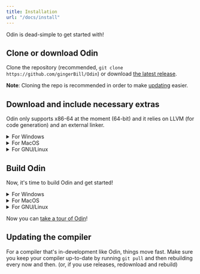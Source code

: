 ```yaml
---
title: Installation
url: "/docs/install"
---
```


Odin is dead-simple to get started with!

## Clone or download Odin

Clone the repository (recommended, `git clone https://github.com/gingerBill/Odin`) or download [the latest release](https://github.com/gingerBill/Odin/releases/latest).

**Note**: Cloning the repo is recommended in order to make [updating](#updating-the-compiler) easier.

## Download and include necessary extras

Odin only supports x86-64 at the moment (64-bit) and it relies on LLVM (for code generation) and an external linker.

<details>
<summary>For Windows</summary>
Make sure you have Visual Studio installed (MSVC 2010 or later, for the linker). You have to compile Odin from source, and Odin requires `link.exe` from Visual Studio. 

Download [LLVM binaries](https://github.com/odin-lang/Odin/releases/tag/llvm-windows) and move the `bin` folder in that zip file into your Odin directory. `opt.exe` and `llc.exe` are used internally by the compiler.
</details>

<details>
<summary>For MacOS</summary>

Make sure you've installed the Xcode command-line tools (`xcode-select --install`), then install LLVM. If you use [Homebrew](https://brew.sh/), you can run `brew install llvm` to do this.

Homebrew will not add LLVM to the PATH, run `echo 'export PATH="/usr/local/opt/llvm/bin:$PATH"' >> ~/.bash_profile` to add LLVM to your PATH. Then run `source ~/.bash_profile` to update your PATH variable in the current terminal session.

On newer versions of macOS, some headers are not installed by default. Open `macOS_SDK_headers_for_macOS_*.pkg` in `/Library/Developer/CommandLineTools/Packages/`.
</details>

<details>
<summary>For GNU/Linux</summary>

Make sure you have `llvm` and `clang` installed through your package managers.

Make sure the LLVM binaries and the linker are added to your `$PATH` environmental variable.

**Note**: The compiler currently relies on the `core` and `shared` library collection being relative to the compiler executable. Installing the compiler in the usual sense (to `/usr/local/bin` or similar) is therefore not as straight forward as you need to make sure the mentioned libraries are available. As a result, it is recommended to simply explicitly invoke the compiler with `/path/to/odin` in your preferred build system, or add `/path/to/odin` to `$PATH`.
</details>

## Build Odin

Now, it's time to build Odin and get started!

<details>
<summary>For Windows</summary>

The easiest way to build Odin is to use the X64 Visual Studio command prompt ([if you don't typically use it, here's how to find it](https://docs.microsoft.com/en-us/dotnet/framework/tools/developer-command-prompt-for-vs)). Navigate to the directory where you downloaded Odin. Run the `build.bat` file, and you should have a successfully built Odin compiler!

To use Odin `link.exe` is required to be in the PATH of the callee as mentioned, this can either be achieved but calling Odin from the X64 Visual Studio command prompt or by calling the `vcvarsall.bat` (with x64 as an argument) script either in your shell or in your build script.
</details>

<details>
<summary>For MacOS</summary>

Navigate to the Odin directory in your terminal, use `make` or `./build.sh`, and you should have a newly-built, fresh Odin compiler! 
</details>

<details>
<summary>For GNU/Linux</summary>

Navigate to the Odin directory in your terminal, use `make` or `./build.sh`, and you should have a newly-built, fresh Odin compiler! 
</details>

Now you can [take a tour of Odin](/docs/overview)!

## Updating the compiler

For a compiler that's in-development like Odin, things move fast. Make sure you keep your compiler up-to-date by running `git pull` and then rebuilding every now and then. (or, if you use releases, redownload and rebuild)
